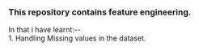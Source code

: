 ### This repository contains feature engineering. 
In that i have learnt:--   
    1. Handling Missing values in the dataset.